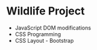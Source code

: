 <h1>Wildlife Project</h1>
<ul>
    <li>JavaScript DOM modifications</li>
    <li>CSS Programming</li>
    <li>CSS Layout - Bootstrap</li>
</ul>